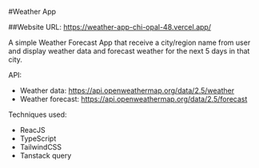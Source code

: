 #Weather App

##Website URL: https://weather-app-chi-opal-48.vercel.app/

A simple Weather Forecast App that receive a city/region name from user and display weather data and forecast weather for the next 5 days in that city.

API:
* Weather data: https://api.openweathermap.org/data/2.5/weather
* Weather forecast: https://api.openweathermap.org/data/2.5/forecast


Techniques used:
* ReacJS
* TypeScript
* TailwindCSS
* Tanstack query
